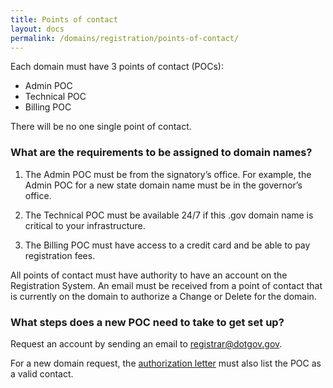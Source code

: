 ```yaml
---
title: Points of contact
layout: docs
permalink: /domains/registration/points-of-contact/
---
```


Each domain must have 3 points of contact (POCs):

* Admin POC
* Technical POC
* Billing POC

There will be no one single point of contact.

### What are the requirements to be assigned to domain names?

1. The Admin POC must be from the signatory’s office. For example, the Admin POC for a new state domain name must be in the governor’s office.

2. The Technical POC must be available 24/7 if this .gov domain name is critical to your infrastructure.

3. The Billing POC must have access to a credit card and be able to pay registration fees.

All points of contact must have authority to have an account on the Registration System. An email must be received from a point of contact that is currently on the domain to authorize a Change or Delete for the domain.

### What steps does a new POC need to take to get set up?

Request an account by sending an email to [registrar@dotgov.gov](mailto:registrar@dotgov.gov).

For a new domain request, the [authorization letter](/domains/registration/form-letters/) must also list the POC as a valid contact.
